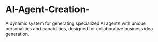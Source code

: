 # AI-Agent-Creation-
A dynamic system for generating specialized AI agents with unique personalities and capabilities, designed for collaborative business idea generation.
